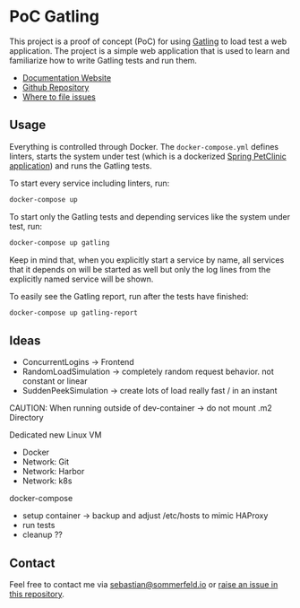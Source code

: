 # PoC Gatling

[doc-website]: https://sebastian-sommerfeld-io.github.io/poc-gatling
[github-repo]: https://github.com/sebastian-sommerfeld-io/poc-gatling
[file-issues]: https://github.com/sebastian-sommerfeld-io/poc-gatling/issues

This project is a proof of concept (PoC) for using [Gatling](https://docs.gatling.io) to load test a web application. The project is a simple web application that is used to learn and familiarize how to write Gatling tests and run them.

- [Documentation Website][doc-website]
- [Github Repository][github-repo]
- [Where to file issues][file-issues]

## Usage

Everything is controlled through Docker. The `docker-compose.yml` defines linters, starts the system under test (which is a dockerized [Spring PetClinic application](https://github.com/spring-projects/spring-petclinic)) and runs the Gatling tests.

To start every service including linters, run:

```bash
docker-compose up
```

To start only the Gatling tests and depending services like the system under test, run:

```bash
docker-compose up gatling
```

Keep in mind that, when you explicitly start a service by name, all services that it depends on will be started as well but only the log lines from the explicitly named service will be shown.

To easily see the Gatling report, run after the tests have finished:

```bash
docker-compose up gatling-report
```

## Ideas

- ConcurrentLogins -> Frontend
- RandomLoadSimulation -> completely random request behavior. not constant or linear
- SuddenPeekSimulation -> create lots of load really fast / in an instant

CAUTION: When running outside of dev-container -> do not mount .m2 Directory

Dedicated new Linux VM
- Docker
- Network: Git
- Network: Harbor
- Network: k8s

docker-compose
- setup container -> backup and adjust /etc/hosts to mimic HAProxy
- run tests
- cleanup ??

## Contact

Feel free to contact me via <sebastian@sommerfeld.io> or [raise an issue in this repository][file-issues].

<!-- !    DO NOT EDIT DIRECTLY !!!!!                         -->
<!-- !    File is auto-generated by pipeline                 -->
<!-- !    Contents are based on files from docs/about dir    -->
